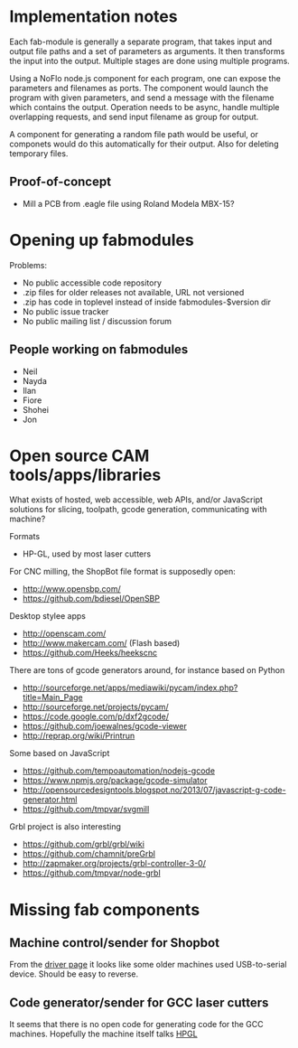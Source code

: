 
Implementation notes
==================

Each fab-module is generally a separate program, that takes
input and output file paths and a set of parameters as arguments.
It then transforms the input into the output.
Multiple stages are done using multiple programs.

Using a NoFlo node.js component for each program,
one can expose the parameters and filenames as ports.
The component would launch the program with given parameters,
and send a message with the filename which contains the output.
Operation needs to be async, handle multiple overlapping requests,
and send input filename as group for output.

A component for generating a random file path would be useful,
or componets would do this automatically for their output.
Also for deleting temporary files.

Proof-of-concept
-----------------
* Mill a PCB from .eagle file using Roland Modela MBX-15?


Opening up fabmodules
=====================
Problems:
* No public accessible code repository
* .zip files for older releases not available, URL not versioned
* .zip has code in toplevel instead of inside fabmodules-$version dir
* No public issue tracker
* No public mailing list / discussion forum


People working on fabmodules
--------
- Neil
- Nayda
- Ilan
- Fiore
- Shohei
- Jon


Open source CAM tools/apps/libraries
=====================================
What exists of hosted, web accessible, web APIs, and/or JavaScript solutions for
slicing, toolpath, gcode generation, communicating with machine?

Formats
* HP-GL, used by most laser cutters

For CNC milling, the ShopBot file format is supposedly open:
* http://www.opensbp.com/
* https://github.com/bdiesel/OpenSBP

Desktop stylee apps
* http://openscam.com/
* http://www.makercam.com/ (Flash based)
* https://github.com/Heeks/heekscnc

There are tons of gcode generators around, for instance based on Python
* http://sourceforge.net/apps/mediawiki/pycam/index.php?title=Main_Page
* http://sourceforge.net/projects/pycam/
* https://code.google.com/p/dxf2gcode/
* https://github.com/joewalnes/gcode-viewer
* http://reprap.org/wiki/Printrun

Some based on JavaScript
* https://github.com/tempoautomation/nodejs-gcode
* https://www.npmjs.org/package/gcode-simulator
* http://opensourcedesigntools.blogspot.no/2013/07/javascript-g-code-generator.html
* https://github.com/tmpvar/svgmill

Grbl project is also interesting
* https://github.com/grbl/grbl/wiki
* https://github.com/chamnit/preGrbl
* http://zapmaker.org/projects/grbl-controller-3-0/
* https://github.com/tmpvar/node-grbl


Missing fab components
=========================

Machine control/sender for Shopbot
-------------------------------
From the [driver page](http://www.shopbottools.com/msupport/drivers.htm) it looks like
some older machines used USB-to-serial device. Should be easy to reverse.

Code generator/sender for GCC laser cutters
-------------------------------
It seems that there is no open code for generating code for the GCC machines.
Hopefully the machine itself talks [HPGL](http://en.wikipedia.org/wiki/HPGL)

